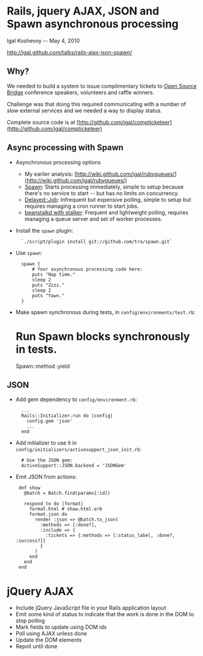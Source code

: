 Rails, jquery AJAX, JSON and Spawn asynchronous processing
==========================================================

Igal Koshevoy -- May 4, 2010

http://igal.github.com/talks/rails-ajax-json-spawn/

Why?
----

We needed to build a system to issue complimentary tickets to [Open Source Bridge](http://opensourcebridge.org/) conference speakers, volunteers and raffle winners. 

Challenge was that doing this required communicating with a number of slow external services and we needed a way to display status.

Complete source code is at [http://github.com/igal/compticketeer](http://github.com/igal/compticketeer)

Async processing with Spawn
---------------------------

* Asynchronous processing options
  * My earlier analysis: [http://wiki.github.com/igal/rubyqueues/](http://wiki.github.com/igal/rubyqueues/)
  * [Spawn](http://github.com/tra/spawn): Starts processing immediately, simple to setup because there's no service to start -- but has no limits on concurrency.
  * [Delayed::Job](http://github.com/tobi/delayed_job): Infrequent but expensive polling, simple to setup but requires managing a cron runner to start jobs.
  * [beanstalkd with stalker](http://adam.blog.heroku.com/past/2010/4/24/beanstalk_a_simple_and_fast_queueing_backend/): Frequent and lightweight polling, requires managing a queue server and set of worker processes.
* Install the `spawn` plugin:

        `./script/plugin install git://github.com/tra/spawn.git`
* Use `spawn`:

        spawn { 
            # Your asynchronous processing code here:
            puts "Nap time."
            sleep 2
            puts "Zzzz."
            sleep 2
            puts "Yawn."
        }
* Make spawn synchronous during tests, in `config/environments/test.rb`:

    # Run Spawn blocks synchronously in tests.
    Spawn::method :yield

JSON
----

* Add gem dependency to `config/environment.rb`:

        ...
        Rails::Initializer.run do |config|
          config.gem 'json'
          ...
        end

* Add initializer to use it in `config/initializers/activesupport_json_init.rb`:

        # Use the JSON gem:
        ActiveSupport::JSON.backend = 'JSONGem'

* Emit JSON from actions:

       def show
         @batch = Batch.find(params[:id])

         respond_to do |format|
           format.html # show.html.erb
           format.json do
             render :json => @batch.to_json(
               :methods => [:done?],
               :include => {
                 :tickets => {:methods => [:status_label, :done?, :success?]}
               }
             )
           end
         end
       end

jQuery AJAX
===========

* Include jQuery JavaScript file in your Rails application layout
* Emit some kind of status to indicate that the work is done in the DOM to stop polling
* Mark fields to update using DOM ids
* Poll using AJAX unless done
* Update the DOM elements
* Repoll until done
